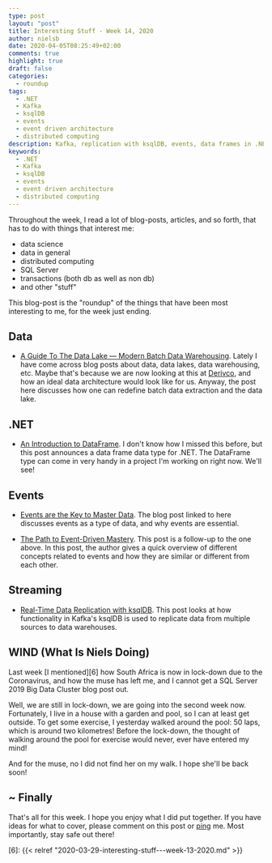 ```yaml
---
type: post
layout: "post"
title: Interesting Stuff - Week 14, 2020
author: nielsb
date: 2020-04-05T08:25:49+02:00
comments: true
highlight: true
draft: false
categories:
  - roundup
tags:
  - .NET
  - Kafka
  - ksqlDB
  - events
  - event driven architecture
  - distributed computing
description: Kafka, replication with ksqlDB, events, data frames in .NET, and other interesting topics.
keywords:
  - .NET
  - Kafka
  - ksqlDB
  - events
  - event driven architecture
  - distributed computing   
---
```


Throughout the week, I read a lot of blog-posts, articles, and so forth, that has to do with things that interest me:

* data science
* data in general
* distributed computing
* SQL Server
* transactions (both db as well as non db)
* and other "stuff"

This blog-post is the "roundup" of the things that have been most interesting to me, for the week just ending.

<!--more-->

## Data

* [A Guide To The Data Lake — Modern Batch Data Warehousing][1]. Lately I have come across blog posts about data, data lakes, data warehousing, etc. Maybe that's because we are now looking at this at [Derivco](/derivco), and how an ideal data architecture would look like for us. Anyway, the post here discusses how one can redefine batch data extraction and the data lake.

## .NET

* [An Introduction to DataFrame][2]. I don't know how I missed this before, but this post announces a data frame data type for .NET. The DataFrame type can come in very handy in a project I'm working on right now. We'll see!

## Events

* [Events are the Key to Master Data][3]. The blog post linked to here discusses events as a type of data, and why events are essential.

* [The Path to Event-Driven Mastery][4]. This post is a follow-up to the one above. In this post, the author gives a quick overview of different concepts related to events and how they are similar or different from each other. 

## Streaming

* [Real-Time Data Replication with ksqlDB][5]. This post looks at how functionality in Kafka's ksqlDB is used to replicate data from multiple sources to data warehouses.

## WIND (What Is Niels Doing)

Last week [I mentioned][6] how South Africa is now in lock-down due to the Coronavirus, and how the muse has left me, and I cannot get a SQL Server 2019 Big Data Cluster blog post out.

Well, we are still in lock-down, we are going into the second week now. Fortunately, I live in a house with a garden and pool, so I can at least get outside. To get some exercise, I yesterday walked around the pool: 50 laps, which is around two kilometres! Before the lock-down, the thought of walking around the pool for exercise would never, ever have entered my mind!

And for the muse, no I did not find her on my walk. I hope she'll be back soon!

## ~ Finally

That's all for this week. I hope you enjoy what I did put together. If you have ideas for what to cover, please comment on this post or [ping][ma] me. Most importantly, stay safe out there!

[ma]: mailto:niels.it.berglund@gmail.com
[mp]: https://blog.acolyer.org
[iq]: https://www.infoq.com/
[ew]: http://sqlonice.com/
[re]: http://blog.revolutionanalytics.com
[sqsk]: https://www.sqlskills.com
[mdaveyblog]: https://mdavey.wordpress.com/
[charlblog]: https://charlla.com/

[jovpop]: https://twitter.com/JovanPop_MSFT
[bobw]: https://twitter.com/bobwardms
[revod]: https://twitter.com/revodavid
[lonny]: https://twitter.com/sqL_handLe
[ewtw]: https://twitter.com/sqlOnIce
[buckw]: https://twitter.com/BuckWoodyMSFT
[mattw]: https://twitter.com/matthewwarren
[murba]: https://twitter.com/muratdemirbas
[daveda]: https://twitter.com/davidthecoder
[adcol]: https://twitter.com/adriancolyer
[jesrod]: https://twitter.com/jrdothoughts
[tomaz]: https://twitter.com/tomaz_tsql
[dataart]: https://twitter.com/dataartisans
[luis]: https://twitter.com/luis_de_sousa
[benstop]: https://twitter.com/benstopford
[conflu]: https://twitter.com/confluentinc
[tylert]: https://twitter.com/tyler_treat
[andrewng]: https://twitter.com/AndrewYNg
[lawr]: https://twitter.com/bytezn
[jue]: https://twitter.com/b0rk
[yan]: https://twitter.com/theburningmonk
[danny]: https://twitter.com/g9yuayon
[rmoff]: https://twitter.com/rmoff
[ryansw]: https://twitter.com/ryanswanstrom
[pabloc]: https://twitter.com/pabloc_ds
[mklep]: https://twitter.com/martinkl
[mdavey]: https://twitter.com/matt_davey
[jboner]: https://twitter.com/jboner
[joeduff]: https://twitter.com/funcOfJoe
[charl]: https://twitter.com/charllamprecht
[dbricks]: https://twitter.com/databricks
[adsit]: https://twitter.com/SitnikAdam
[vicky]: https://twitter.com/vickyharp
[dscentral]: https://twitter.com/DataScienceCtrl
[natemc]: https://twitter.com/natemcmaster
[ads]: https://twitter.com/azuredatastudio
[travw]: https://twitter.com/radtravis
[emilk]: https://twitter.com/IsTheArchitect


[1]: https://towardsdatascience.com/a-guide-to-modern-batch-data-warehousing-extraction-f63bfa6ef878
[2]: https://devblogs.microsoft.com/dotnet/an-introduction-to-dataframe/
[3]: https://medium.com/phi-skills/events-are-the-key-to-master-data-11984332e435
[4]: https://medium.com/phi-skills/the-path-to-event-driven-mastery-8baff91826f1
[5]: https://www.confluent.io/blog/real-time-data-replication-with-ksqldb/
[6]: {{< relref "2020-03-29-interesting-stuff---week-13-2020.md" >}}

